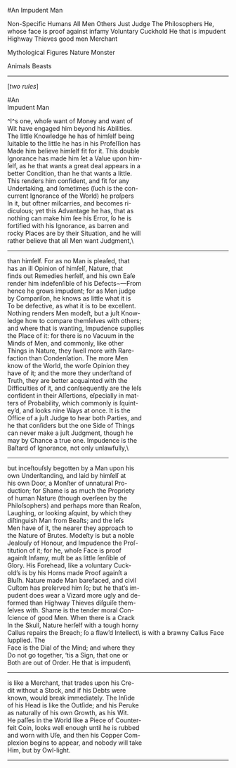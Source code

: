 #An Impudent Man

Non-Specific Humans
All Men
Others
Just Judge
The Philosophers
He, whose face is proof against infamy
Voluntary Cuckhold
He that is impudent
Highway Thieves
good men
Merchant

Mythological Figures
Nature
Monster

Animals
Beasts


---


[*two rules*]#An\Impudent Man^I^s one, whoſe want of Money and want of\Wit have engaged him beyond his Abilities.\The little Knowledge he has of himſelf being\ſuitable to the little he has in his Profeſſion has\Made him believe himſelf fit for it. This double\Ignorance has made him ſet a Value upon him-\ſelf, as he that wants a great deal appears in a\better Condition, than he that wants a little.\This renders him confident, and fit for any\Undertaking, and ſometimes (ſuch is the con-\current Ignorance of the World) he proſpers\In it, but oftner miſcarries, and becomes ri-\diculous; yet this Advantage he has, that as\nothing can make him ſee his Error, ſo he is\fortified with his Ignorance, as barren and\rocky Places are by their Situation, and he will\rather believe that all Men want Judgment,\

---


than himſelf. For as no Man is pleaſed, that\has an ill Opinion of himſelſ, Nature, that\finds out Remedies herſelf, and his own Eaſe\render him indefenſible of his Defects¬—From\hence he grows impudent; for as Men judge\by Compariſon, he knows as little what it is\To be defective, as what it is to be excellent.\Nothing renders Men modeſt, but a juſt Know-\ledge how to compare themſelves with others;\and where that is wanting, Impudence supplies\the Place of it: for there is no Vacuum in the\Minds of Men, and commonly, like other\Things in Nature, they ſwell more with Rare-\faction than Condenſation. The more Men\know of the World, the worſe Opinion they\have of it; and the more they underſtand of\Truth, they are better acquainted with the\Difficulties of it, and conſsequently are the leſs\confident in their Aſſertions, eſpecially in mat-\ters of Probability, which commonly is ſquint-\ey’d, and looks nine Ways at once. It is the\Office of a juſt Judge to hear both Parties, and\he that conſiders but the one Side of Things\can never make a juſt Judgment, though he\may by Chance a true one. Impudence is the\Baſtard of Ignorance, not only unlawfully,\


---


but inceſtouſsly begotten by a Man upon his\own Underſtanding, and laid by himſelſ at\his own Door, a Monſter of unnatural Pro-\duction; for Shame is as much the Propriety\of human Nature (though overſeen by the\Philoſsophers) and perhaps more than Reaſon,\Laughing, or looking aſquint, by which they\diſtinguish Man from Beaſts; and the leſs\Men have of it, the nearer they approach to\the Nature of Brutes. Modeſty is but a noble\Jealouſy of Honour, and Impudence the Proſ-\titution of it; for he, whoſe Face is proof\againſt Infamy, muſt be as little ſenſible of\Glory. His Forehead, like a voluntary Cuck-\old’s is by his Horns made Proof againſt a\Bluſh. Nature made Man barefaced, and civil\Cuſtom has preſerved him ſo; but he that’s im-\pudent does wear a Vizard more ugly and de-\formed than Highway Thieves diſguiſe them-\ſelves with. Shame is the tender moral Con-\ſcience of good Men. When there is a Crack\In the Skull, Nature herſelf with a tough horny\Callus repairs the Breach; ſo a flaw’d Intellect\ is with a brawny Callus Face ſupplied. The\Face is the Dial of the Mind; and where they\Do not go together, ‘tis a Sign, that one or\Both are out of Order. He that is impudent\


---


is like a Merchant, that trades upon his Cre-\dit without a Stock, and if his Debts were\known, would break immediately. The Inſide\of his Head is like the Outſide; and his Peruke\as naturally of his own Growth, as his Wit.\He paſſes in the World like a Piece of Counter-\feit Coin, looks well enough until he is rubbed\and worn with Uſe, and then his Copper Com-\plexion begins to appear, and nobody will take\Him, but by Owl-light.

---


